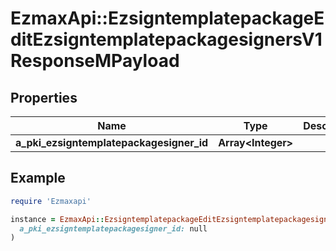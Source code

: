 # EzmaxApi::EzsigntemplatepackageEditEzsigntemplatepackagesignersV1ResponseMPayload

## Properties

| Name | Type | Description | Notes |
| ---- | ---- | ----------- | ----- |
| **a_pki_ezsigntemplatepackagesigner_id** | **Array&lt;Integer&gt;** |  |  |

## Example

```ruby
require 'Ezmaxapi'

instance = EzmaxApi::EzsigntemplatepackageEditEzsigntemplatepackagesignersV1ResponseMPayload.new(
  a_pki_ezsigntemplatepackagesigner_id: null
)
```

